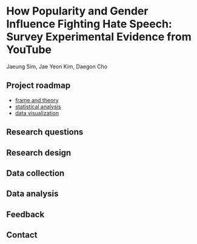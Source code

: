 # How Popularity and Gender Influence Fighting Hate Speech: Survey Experimental Evidence from YouTube

Jaeung Sim, Jae Yeon Kim, Daegon Cho

## Project roadmap

* [frame and theory](https://github.com/jaeungs/metoo/projects/3)
* [statistical analysis](https://github.com/jaeungs/metoo/projects/2)
* [data visualization](https://github.com/jaeungs/metoo/projects/1)

## Research questions

## Research design

## Data collection

## Data analysis

## Feedback

## Contact
